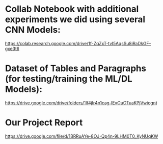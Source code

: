 # Collab Notebook with additional experiments we did using several CNN Models:

https://colab.research.google.com/drive/1f-ZqZxT-tvI5AqsSu8iRaDkGF-gxe3t6

# Dataset of Tables and Paragraphs (for testing/training the ML/DL Models):

https://drive.google.com/drive/folders/1If4jIr4n1cag-lEvOuOTuaKPjVwiognt

# Our Project Report

https://drive.google.com/file/d/1BRRuAYe-8OJ-Qp4n-9LHM0T0_KyNUqKW
